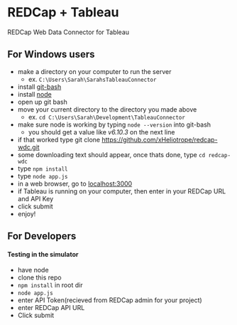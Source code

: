# REDCap + Tableau
REDCap Web Data Connector for Tableau

## For Windows users

 * make a directory on your computer to run the server
   - ex. `C:\Users\Sarah\SarahsTableauConnector`
 * install [git-bash](https://git-scm.com/download/win)
 * install [node](https://nodejs.org/en/download/)
 * open up git bash
 * move your current directory to the directory you made above
   - ex. `cd C:\Users\Sarah\Development\TableauConnector` 
 * make sure node is working by typing `node --version` into git-bash
   - you should get a value like *v6.10.3* on the next line
 * if that worked type git clone https://github.com/xHeliotrope/redcap-wdc.git
 * some downloading text should appear, once thats done, type `cd redcap-wdc`
 * type `npm install`
 * type `node app.js`
 * in a web browser, go to [localhost:3000](localhost:3000)
 * if Tableau is running on your computer, then enter in your REDCap URL and API Key
 * click submit
 * enjoy!


## For Developers

#### Testing in the simulator
 
 * have node
 * clone this repo
 * `npm install` in root dir
 * `node app.js`
 * enter API Token(recieved from REDCap admin for your project)
 * enter REDCap API URL
 * Click submit


